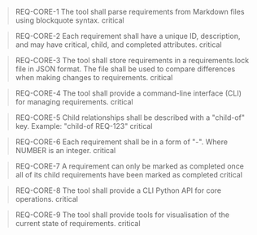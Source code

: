 > REQ-CORE-1
> The tool shall parse requirements from Markdown files using blockquote syntax.
> critical

> REQ-CORE-2
> Each requirement shall have a unique ID, description, and may have critical, child, and completed attributes.
> critical

> REQ-CORE-3
> The tool shall store requirements in a requirements.lock file in JSON format. The file shall be used to compare differences when making changes to requirements.
> critical

> REQ-CORE-4
> The tool shall provide a command-line interface (CLI) for managing requirements.
> critical

> REQ-CORE-5
> Child relationships shall be described with a "child-of" key. Example: "child-of REQ-123"
> critical

> REQ-CORE-6
> Each requirement shall be in a form of "<STRING>-<NUMBER>". Where NUMBER is an integer.
> critical

> REQ-CORE-7
> A requirement can only be marked as completed once all of its child requirements have been marked as completed
> critical

> REQ-CORE-8
> The tool shall provide a CLI Python API for core operations. 
> critical

> REQ-CORE-9
> The tool shall provide tools for visualisation of the current state of requirements.
> critical
